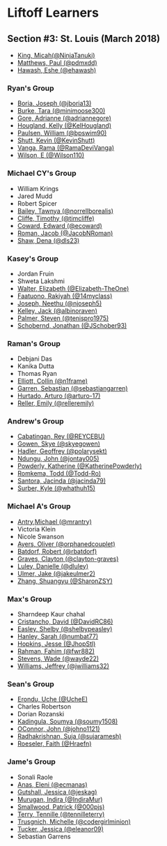 # Liftoff Learners

## Section \#3: St. Louis (March 2018)

- [King, Micah(@NinjaTanuki)](https://github.com/NinjaTanuki/liftoff-assignments)
- [Matthews, Paul (@pdmxdd)](https://www.github.com/pdmxdd/liftoff-assignments)
- [Hawash, Eshe (@ehawash)](https://www.github.com/ehawash/liftoff-assignments)

### Ryan's Group
- [Boria, Joseph (@jboria13)](https://github.com/jboria13/liftoff-assignments)
- [Burke, Tara (@minimoose300)](https://github.com/minimoose3000/liftoff-assignments)
- [Gore, Adrianne (@adriannegore)](https://github.com/adriannegore/liftoff-assignments)
- [Hougland, Kelly (@KelHougland)](https://github.com/KelHougland/liftoff-assignments)
- [Paulsen, William (@bpswim90)](https://www.github.com/bpswim90/liftoff-assignments)
- [Shutt, Kevin (@KevinShutt)](https://github.com/KevinShutt/liftoff-assignments)
- [Vanga, Rama (@RamaDeviVanga)](https://github.com/RamaDeviVanga/liftoff-assignments)
- [Wilson, E (@Wilson110)](https://github.com/Wilson110/liftoff-assignments)


### Michael CY's Group
- William Krings
- Jared Mudd
- Robert Spicer
- [Bailey, Tawnya (@norrellborealis)](https://github.com/norrellborealis/liftoff-assignments)
- [Cliffe, Timothy (@timcliffe)](https://github.com/timcliffe/liftoff-assignments)
- [Coward, Edward (@ecoward)](https://github.com/ecoward/liftoff-assignments)
- [Roman, Jacob (@JacobNRoman)](https://github.com/JacobNRoman/liftoff-assignments)
- [Shaw, Dena (@dls23)](https://github.com/dls23/liftoff-assignments.git)


### Kasey's Group
- Jordan Fruin
- Shweta Lakshmi
- [Walter, Elizabeth (@Elizabeth-TheOne)](https://github.com/Elizabeth-TheOne/liftoff-assignments)
- [Faatuono, Rakiyah (@14myclass)](https://github.com/14myclass/liftoff-assignments)
- [Joseph, Neethu (@njoseph5)](https://github.com/njoseph5/liftoff-assignments)
- [Kelley, Jack (@albinoraven)](https://github.com/albinoraven/liftoff-assignments)
- [Palmer, Steven (@tenispro1975)](https://github.com/tenispro1975/liftoff-assignments)
- [Schobernd, Jonathan (@JSchober93)](https://github.com/JSchober93/liftoff-assignments)


### Raman's Group
- Debjani Das
- Kanika Dutta
- Thomas Ryan
- [Elliott, Collin (@n1frame)](https://github.com/n1frame/liftoff-assignments)
- [Garren, Sebastian (@sebastiangarren)](https://github.com/sebastiangarren/liftoff-assignments) 
- [Hurtado, Arturo (@arturo-17)](https://github.com/arturo-17/liftoff-assignments)
- [Reller, Emily (@relleremily)](https://github.com/relleremily/liftoff-assignments)


### Andrew's Group
- [Cabatingan, Rey (@REYCEBU)](https://github.com/REYCEBU/liftoff-assignments)
- [Gowen, Skye (@skyegowen)](https://github.com/skyegowen/liftoff-assignments)
- [Hadler, Geoffrey (@polarysekt)](https://www.github.com/polarysekt/liftoff-assignments)
- [Ndungu, John (@jontay005)](https://github.com/Jontay005/liftoff-assignments)
- [Powderly, Katherine (@KatherinePowderly)](https://github.com/KatherinePowderly/liftoff-assignments)
- [Romkema, Todd (@Todd-Ro)](https://github.com/Todd-Ro/liftoff-assignments)
- [Santora, Jacinda (@jacinda79)](https://github.com/jacinda79/liftoff-assignments)
- [Surber, Kyle (@whathuh15)](https://github.com/whathuh15/liftoff-assignments)


### Michael A's Group
- [Antry,Michael (@mrantry)](https://github.com/mrantry/liftoff-assignments)
- Victoria Klein 
- Nicole Swanson
- [Ayers, Oliver (@orphanedcouplet)](https://github.com/orphanedcouplet/liftoff-assignments)
- [Batdorf, Robert (@rbatdorf)](https://github.com/rbatdorf/liftoff-assignments.git)
- [Graves, Clayton (@clayton-graves)](https://github.com/clayton-graves/liftoff-assignments)
- [Luley, Danielle (@dluley)](https://github.com/dluley/liftoff-assignments)
- [Ulmer, Jake (@jakeulmer2)](https://github.com/jakeulmer2/liftoff-assignments)
- [Zhang, Shuangyu (@SharonZSY)](https://github.com/SharonZSY/liftoff-assignments)


### Max's Group
- Sharndeep Kaur chahal
- [Cristancho, David (@DavidRC86)](https://github.com/DavidRC86/liftoff-assignments)
- [Easley, Shelby (@shelbypeasley)](https://github.com/shelbypeasley/liftoff-assignments)
- [Hanley, Sarah (@numbat77)](https://github.com/NUMBAT77/liftoff-assignments)
- [Hopkins, Jesse (@JhopStl)](https://www.github.com/JhopStl/liftoff-assignments)
- [Rahman, Fahim (@fwr882)](https://github.com/fwr882/liftoff-assignments)
- [Stevens, Wade (@wayde22)](https://github.com/wayde22/liftoff-assignments)
- [Williams, Jeffrey (@jwilliams32)](https://github.com/jwilliams32/liftoff-assignments)


### Sean's Group
- [Erondu, Uche (@UcheE)](https://github.com/UcheE/liftoff-assignments)
- Charles Robertson
- Dorian Rozanski
- [Kadingula, Soumya (@soumy1508)](https://github.com/soumy1508/liftoff-assignments)
- [OConnor, John (@johno1121)](https://github.com/johno1121/liftoff-assignments)
- [Radhakrishnan, Suja (@sujaramesh)](https://github.com/sujaramesh/liftoff-assignments)
- [Roeseler, Faith (@Hraefn)](https://github.com/Hraefn/liftoff-assignments) 


### Jame's Group
- Sonali Raole
- [Anas, Eleni (@ecmanas)](https://github.com/ecmanas/liftoff-assignments)
- [Gutshall, Jessica (@jeskag)](https://github.com/jeskag/liftoff-assignments) 
- [Murugan, Indira (@IndiraMur)](https://github.com/IndiraMur/liftoff-assignments.git)
- [Smallwood, Patrick (@000pjs)](https://github.com/000pjs/liftoff-assignments)
- [Terry, Tennille (@tennilleterry)](https://www.github.com/tennilleterry/liftoff-assignments)
- [Trusgnich, Michelle (@codergirlminion)](https://github.com/codergirlminion/liftoff-assignments)
- [Tucker, Jessica (@eleanor09)](https://github.com/eleanor09/liftoff-assignments)
- Sebastian Garrens






























































